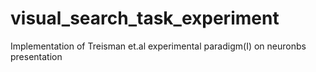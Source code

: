 # visual_search_task_experiment
Implementation of Treisman et.al experimental paradigm(I) on neuronbs presentation
